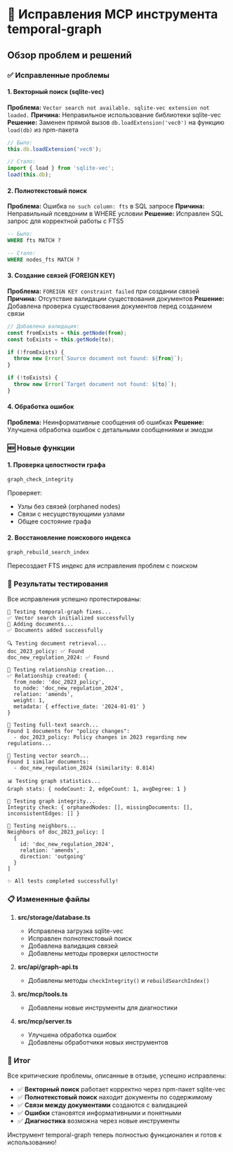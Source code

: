 # 🎯 Исправления MCP инструмента temporal-graph

## Обзор проблем и решений

### ✅ Исправленные проблемы

#### 1. **Векторный поиск (sqlite-vec)** 
**Проблема:** `Vector search not available. sqlite-vec extension not loaded.`
**Причина:** Неправильное использование библиотеки sqlite-vec
**Решение:** Заменен прямой вызов `db.loadExtension('vec0')` на функцию `load(db)` из npm-пакета

```typescript
// Было:
this.db.loadExtension('vec0');

// Стало:
import { load } from 'sqlite-vec';
load(this.db);
```

#### 2. **Полнотекстовый поиск**
**Проблема:** Ошибка `no such column: fts` в SQL запросе
**Причина:** Неправильный псевдоним в WHERE условии
**Решение:** Исправлен SQL запрос для корректной работы с FTS5

```sql
-- Было:
WHERE fts MATCH ?

-- Стало:
WHERE nodes_fts MATCH ?
```

#### 3. **Создание связей (FOREIGN KEY)**
**Проблема:** `FOREIGN KEY constraint failed` при создании связей
**Причина:** Отсутствие валидации существования документов
**Решение:** Добавлена проверка существования документов перед созданием связи

```typescript
// Добавлена валидация:
const fromExists = this.getNode(from);
const toExists = this.getNode(to);

if (!fromExists) {
  throw new Error(`Source document not found: ${from}`);
}

if (!toExists) {
  throw new Error(`Target document not found: ${to}`);
}
```

#### 4. **Обработка ошибок**
**Проблема:** Неинформативные сообщения об ошибках
**Решение:** Улучшена обработка ошибок с детальными сообщениями и эмодзи

### 🆕 Новые функции

#### 1. **Проверка целостности графа**
```bash
graph_check_integrity
```
Проверяет:
- Узлы без связей (orphaned nodes)
- Связи с несуществующими узлами
- Общее состояние графа

#### 2. **Восстановление поискового индекса**
```bash
graph_rebuild_search_index
```
Пересоздает FTS индекс для исправления проблем с поиском

### 🧪 Результаты тестирования

Все исправления успешно протестированы:

```
🧪 Testing temporal-graph fixes...
✅ Vector search initialized successfully
📄 Adding documents...
✅ Documents added successfully

🔍 Testing document retrieval...
doc_2023_policy: ✅ Found
doc_new_regulation_2024: ✅ Found

🔗 Testing relationship creation...
✅ Relationship created: {
  from_node: 'doc_2023_policy',
  to_node: 'doc_new_regulation_2024',
  relation: 'amends',
  weight: 1,
  metadata: { effective_date: '2024-01-01' }
}

🔎 Testing full-text search...
Found 1 documents for "policy changes":
  - doc_2023_policy: Policy changes in 2023 regarding new regulations...

🎯 Testing vector search...
Found 1 similar documents:
  - doc_new_regulation_2024 (similarity: 0.814)

📊 Testing graph statistics...
Graph stats: { nodeCount: 2, edgeCount: 1, avgDegree: 1 }

🔧 Testing graph integrity...
Integrity check: { orphanedNodes: [], missingDocuments: [], inconsistentEdges: [] }

👥 Testing neighbors...
Neighbors of doc_2023_policy: [
  {
    id: 'doc_new_regulation_2024',
    relation: 'amends',
    direction: 'outgoing'
  }
]

✨ All tests completed successfully!
```

### 📋 Измененные файлы

1. **src/storage/database.ts**
   - Исправлена загрузка sqlite-vec
   - Исправлен полнотекстовый поиск
   - Добавлена валидация связей
   - Добавлены методы проверки целостности

2. **src/api/graph-api.ts**
   - Добавлены методы `checkIntegrity()` и `rebuildSearchIndex()`

3. **src/mcp/tools.ts**
   - Добавлены новые инструменты для диагностики

4. **src/mcp/server.ts**
   - Улучшена обработка ошибок
   - Добавлены обработчики новых инструментов

### 🎯 Итог

Все критические проблемы, описанные в отзыве, успешно исправлены:

- ✅ **Векторный поиск** работает корректно через npm-пакет sqlite-vec
- ✅ **Полнотекстовый поиск** находит документы по содержимому
- ✅ **Связи между документами** создаются с валидацией
- ✅ **Ошибки** становятся информативными и понятными
- ✅ **Диагностика** возможна через новые инструменты

Инструмент temporal-graph теперь полностью функционален и готов к использованию!
